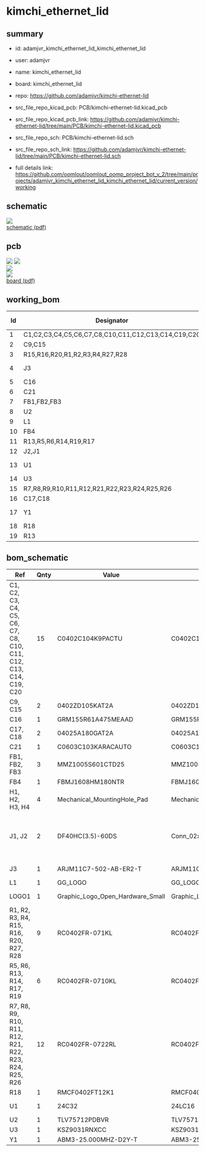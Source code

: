 # kimchi_ethernet_lid
 
## summary 
* id: adamjvr_kimchi_ethernet_lid_kimchi_ethernet_lid
* user: adamjvr
* name: kimchi_ethernet_lid
* board: kimchi_ethernet_lid
* repo: https://github.com/adamjvr/kimchi-ethernet-lid
* src_file_repo_kicad_pcb: PCB/kimchi-ethernet-lid.kicad_pcb
* src_file_repo_kicad_pcb_link: https://github.com/adamjvr/kimchi-ethernet-lid/tree/main/PCB/kimchi-ethernet-lid.kicad_pcb


* src_file_repo_sch: PCB/kimchi-ethernet-lid.sch
* src_file_repo_sch_link: https://github.com/adamjvr/kimchi-ethernet-lid/tree/main/PCB/kimchi-ethernet-lid.sch
* full details link: https://github.com/oomlout/oomlout_oomp_project_bot_v_2/tree/main/projects/adamjvr_kimchi_ethernet_lid_kimchi_ethernet_lid/current_version/working  

## schematic  
![](working_schematic_600.png)  
[schematic (pdf)](working_schematic.pdf) 






















## pcb  
![](working_3d_600.png) 
![](working_3d_front_600.png)  
![](working_3d_back_600.png)  
![](working_600.png)  
[board (pdf)](working.pdf)  

## working_bom
| Id | Designator | Footprint | Quantity | Designation | Supplier and ref |  | None | 
| --- | --- | --- | --- | --- | --- | --- | --- | 
| 1 | C1,C2,C3,C4,C5,C6,C7,C8,C10,C11,C12,C13,C14,C19,C20 | R0402 | 15 | C0402C104K9PACTU |  |  | [''] | 
| 2 | C9,C15 | R0402 | 2 | 0402ZD105KAT2A |  |  | [''] | 
| 3 | R15,R16,R20,R1,R2,R3,R4,R27,R28 | R0402 | 9 | RC0402FR-071KL |  |  | [''] | 
| 4 | J3 | ABRACON_ARJM11C7-502-AB-ER2-T | 1 | ARJM11C7-502-AB-ER2-T |  |  | [''] | 
| 5 | C16 | C0402 | 1 | GRM155R61A475MEAAD |  |  | [''] | 
| 6 | C21 | C0603 | 1 | C0603C103KARACAUTO |  |  | [''] | 
| 7 | FB1,FB2,FB3 | R0402 | 3 | MMZ1005S601CTD25 |  |  | [''] | 
| 8 | U2 | TLV75712PDBVR | 1 | TLV75712PDBVR |  |  | [''] | 
| 9 | L1 | groupgets_logo | 1 | GG_LOGO |  |  | [''] | 
| 10 | FB4 | R0603 | 1 | FBMJ1608HM180NTR |  |  | [''] | 
| 11 | R13,R5,R6,R14,R19,R17 | R0402 | 6 | RC0402FR-0710KL |  |  | [''] | 
| 12 | J2,J1 | DF40HC(3.5)-60DS | 2 | DF40HC(3.5)-60DS |  |  | [''] | 
| 13 | U1 | DFN-8-1EP_3x2mm_P0.5mm_EP1.36x1.46mm | 1 | 24C32 |  |  | [''] | 
| 14 | U3 | QFN50P700X700X90-49N | 1 | KSZ9031RNXCC |  |  | [''] | 
| 15 | R7,R8,R9,R10,R11,R12,R21,R22,R23,R24,R25,R26 | R0402 | 12 | RC0402FR-0722RL |  |  | [''] | 
| 16 | C17,C18 | C0402 | 2 | 04025A180GAT2A |  |  | [''] | 
| 17 | Y1 | XTAL500X320X130N | 1 | ABM3-25.000MHZ-D2Y-T |  |  | [''] | 
| 18 | R18 | R0402 | 1 | RMCF0402FT12K1 |  |  | [''] | 
| 19 | R13 | R0402 | 1 | RC0402FR-074K7L |  |  | [''] | 


## bom_schematic
| Ref | Qnty | Value | Cmp name | Footprint | Description | Vendor | DNP | 
| --- | --- | --- | --- | --- | --- | --- | --- | 
| C1, C2, C3, C4, C5, C6, C7, C8, C10, C11, C12, C13, C14, C19, C20 | 15 | C0402C104K9PACTU | C0402C104K9PACTU | AVR-KiCAD-Lib-Resistors:R0402 |  | Digikey |  | 
| C9, C15 | 2 | 0402ZD105KAT2A | 0402ZD105KAT2A | AVR-KiCAD-Lib-Resistors:R0402 |  | Digikey |  | 
| C16 | 1 | GRM155R61A475MEAAD | GRM155R61A475MEAAD | kimchi_ulid:C0402 |  | Digikey |  | 
| C17, C18 | 2 | 04025A180GAT2A | 04025A180GAT2A | kimchi_ulid:C0402 |  | Digikey |  | 
| C21 | 1 | C0603C103KARACAUTO | C0603C103KARACAUTO | kimchi_ulid:C0603 |  | Digikey |  | 
| FB1, FB2, FB3 | 3 | MMZ1005S601CTD25 | MMZ1005S601CTD25 | kimchi_ulid:R0402 |  | Digikey |  | 
| FB4 | 1 | FBMJ1608HM180NTR | FBMJ1608HM180NTR | kimchi_ulid:R0603 |  | Digikey |  | 
| H1, H2, H3, H4 | 4 | Mechanical_MountingHole_Pad | Mechanical_MountingHole_Pad | kimchi_ulid:MountingHole_3mm_Pad |  |  |  | 
| J1, J2 | 2 | DF40HC(3.5)-60DS | Conn_02x30_Counter_Clockwise | kimchi_ulid:DF40HC(3.5)-60DS | Generic connector, double row, 02x30, counter clockwise pin numbering scheme (similar to DIP package numbering), script generated (kicad-library-utils/schlib/autogen/connector/) |  |  | 
| J3 | 1 | ARJM11C7-502-AB-ER2-T | ARJM11C7-502-AB-ER2-T | ABRACON_ARJM11C7-502-AB-ER2-T |  |  |  | 
| L1 | 1 | GG_LOGO | GG_LOGO | kimchi_ulid:groupgets_logo |  |  |  | 
| LOGO1 | 1 | Graphic_Logo_Open_Hardware_Small | Graphic_Logo_Open_Hardware_Small | kimchi_ulid:OSHW-Logo_5.7x6mm_SilkScreen |  |  |  | 
| R1, R2, R3, R4, R15, R16, R20, R27, R28 | 9 | RC0402FR-071KL | RC0402FR-071KL | kimchi_ulid:R0402 |  | Digikey |  | 
| R5, R6, R13, R14, R17, R19 | 6 | RC0402FR-0710KL | RC0402FR-0710KL | kimchi_ulid:R0402 |  | Digikey |  | 
| R7, R8, R9, R10, R11, R12, R21, R22, R23, R24, R25, R26 | 12 | RC0402FR-0722RL | RC0402FR-0722RL | kimchi_ulid:R0402 |  | Digikey |  | 
| R18 | 1 | RMCF0402FT12K1 | RMCF0402FT12K1 | kimchi_ulid:R0402 |  | Digikey |  | 
| U1 | 1 | 24C32 | 24LC16 | Package_DFN_QFN:DFN-8-1EP_3x2mm_P0.5mm_EP1.36x1.46mm | I2C Serial EEPROM, 16Kb, DIP-8/SOIC-8/TSSOP-8/DFN-8 |  |  | 
| U2 | 1 | TLV75712PDBVR | TLV75712PDBVR | kimchi_ulid:TLV75712PDBVR |  |  |  | 
| U3 | 1 | KSZ9031RNXCC | KSZ9031RNXCC | kimchi_ulid:QFN50P700X700X90-49N |  |  |  | 
| Y1 | 1 | ABM3-25.000MHZ-D2Y-T | ABM3-25.000MHZ-D2Y-T | XTAL500X320X130N |  |  |  | 



